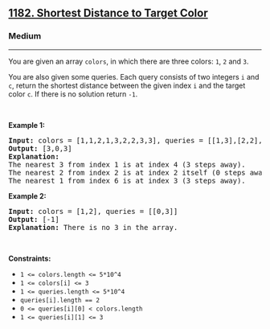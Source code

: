 <h2><a href="https://leetcode.com/problems/shortest-distance-to-target-color/">1182. Shortest Distance to Target Color</a></h2><h3>Medium</h3><hr><div style="user-select: auto;"><p style="user-select: auto;">You are given an array <code style="user-select: auto;">colors</code>, in which there are three colors: <code style="user-select: auto;">1</code>, <code style="user-select: auto;">2</code> and&nbsp;<code style="user-select: auto;">3</code>.</p>

<p style="user-select: auto;">You are also given some queries. Each query consists of two integers <code style="user-select: auto;">i</code>&nbsp;and <code style="user-select: auto;">c</code>, return&nbsp;the shortest distance between the given index&nbsp;<code style="user-select: auto;">i</code> and the target color <code style="user-select: auto;">c</code>. If there is no solution return <code style="user-select: auto;">-1</code>.</p>

<p style="user-select: auto;">&nbsp;</p>
<p style="user-select: auto;"><strong style="user-select: auto;">Example 1:</strong></p>

<pre style="user-select: auto;"><strong style="user-select: auto;">Input:</strong> colors = [1,1,2,1,3,2,2,3,3], queries = [[1,3],[2,2],[6,1]]
<strong style="user-select: auto;">Output:</strong> [3,0,3]
<strong style="user-select: auto;">Explanation: </strong>
The nearest 3 from index 1 is at index 4 (3 steps away).
The nearest 2 from index 2 is at index 2 itself (0 steps away).
The nearest 1 from index 6 is at index 3 (3 steps away).
</pre>

<p style="user-select: auto;"><strong style="user-select: auto;">Example 2:</strong></p>

<pre style="user-select: auto;"><strong style="user-select: auto;">Input:</strong> colors = [1,2], queries = [[0,3]]
<strong style="user-select: auto;">Output:</strong> [-1]
<strong style="user-select: auto;">Explanation: </strong>There is no 3 in the array.
</pre>

<p style="user-select: auto;">&nbsp;</p>
<p style="user-select: auto;"><strong style="user-select: auto;">Constraints:</strong></p>

<ul style="user-select: auto;">
	<li style="user-select: auto;"><code style="user-select: auto;">1 &lt;= colors.length &lt;= 5*10^4</code></li>
	<li style="user-select: auto;"><code style="user-select: auto;">1 &lt;= colors[i] &lt;= 3</code></li>
	<li style="user-select: auto;"><code style="user-select: auto;">1&nbsp;&lt;= queries.length &lt;= 5*10^4</code></li>
	<li style="user-select: auto;"><code style="user-select: auto;">queries[i].length == 2</code></li>
	<li style="user-select: auto;"><code style="user-select: auto;">0 &lt;= queries[i][0] &lt;&nbsp;colors.length</code></li>
	<li style="user-select: auto;"><code style="user-select: auto;">1 &lt;= queries[i][1] &lt;= 3</code></li>
</ul>
</div>